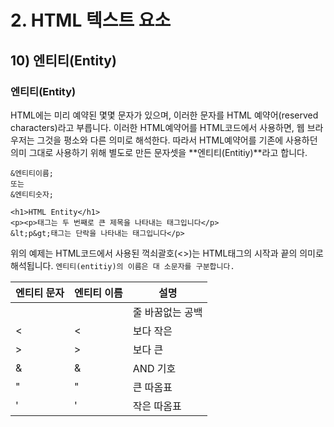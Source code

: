 # 2. HTML 텍스트 요소
## 10) 엔티티(Entity)

### 엔티티(Entity)
HTML에는 미리 예약된 몇몇 문자가 있으며, 이러한 문자를 HTML 예약어(reserved characters)라고 부릅니다.
이러한 HTML예약어를 HTML코드에서 사용하면, 웹 브라우저는 그것을 평소와 다른 의미로 해석한다.
따라서 HTML예약어를 기존에 사용하던 의미 그대로 사용하기 위해 별도로 만든 문자셋을 **엔티티(Entitiy)**라고 합니다.
```
&엔티티이름;
또는
&엔티티숫자;
```
```
<h1>HTML Entity</h1>
<p><p>태그는 두 번째로 큰 제목을 나타내는 태그입니다</p>
&lt;p&gt;태그는 단락을 나타내는 태그입니다</p>
```
위의 예제는 HTML코드에서 사용된 꺽쇠괄호(<>)는 HTML태그의 시작과 끝의 의미로 해석됩니다.
`엔티티(entitiy)의 이름은 대 소문자를 구분합니다.`

엔티티 문자 | 엔티티 이름 | 설명
---------- | ---------- | ----
    | &nbsp; | 줄 바꿈없는 공백
< | &lt; | 보다 작은
> | &gt; | 보다 큰
& | &amp; | AND 기호
" | &quot; | 큰 따옴표
' | &apos; |  작은 따옴표
















